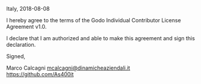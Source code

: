 Italy, 2018-08-08

I hereby agree to the terms of the Godo Individual Contributor License
Agreement v1.0.

I declare that I am authorized and able to make this agreement and sign this
declaration.

Signed,

Marco Calcagni mcalcagni@dinamicheaziendali.it https://github.com/As400it
